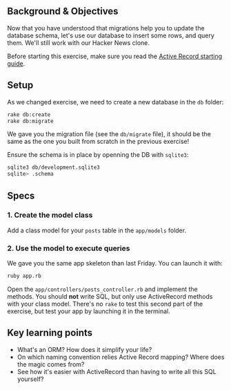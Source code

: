 ## Background & Objectives

Now that you have understood that migrations help you to update the database schema,
let's use our database to insert some rows, and query them. We'll still work with our
Hacker News clone.

Before starting this exercise, make sure you read the [Active Record starting guide](http://guides.rubyonrails.org/active_record_basics.html).

## Setup

As we changed exercise, we need to create a new database in the `db` folder:

```bash
rake db:create
rake db:migrate
```

We gave you the migration file (see the `db/migrate` file), it should be the same
as the one you built from scratch in the previous exercise!

Ensure the schema is in place by openning the DB with `sqlite3`:

```bash
sqlite3 db/development.sqlite3
sqlite> .schema
```

## Specs

### 1. Create the model class

Add a class model for your `posts` table in the `app/models` folder.

### 2. Use the model to execute queries

We gave you the same app skeleton than last Friday. You can launch it with:

```bash
ruby app.rb
```

Open the `app/controllers/posts_controller.rb` and implement the methods. You
should **not** write SQL, but only use ActiveRecord methods with your class model.
There's no `rake` to test this second part of the exercise, but test your app
by launching it in the terminal.

## Key learning points

* What's an ORM? How does it simplify your life?
* On which naming convention relies Active Record mapping? Where does the magic comes from?
* See how it's easier with ActiveRecord than having to write all this SQL yourself?
